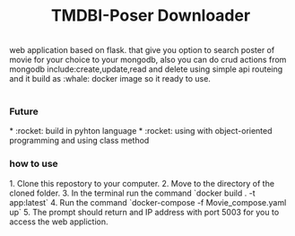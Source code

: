 <div align="center">  
<h1> TMDBI-Poser Downloader
</div>
  
<br>

<div>
 web application based on flask.
 that give you option to search poster of movie
 for your choice to your mongodb,
 also you can do crud actions from mongodb include:create,update,read and delete using simple api routeing
 and it build as :whale: docker image so it ready to use.
<div>
  
  <br>
  
 <h3>Future</h3> 
  * :rocket: build in pyhton language
  * :rocket: using with object-oriented programming and using class method
  
 <h3> how to use </h3>
  1. Clone this repostory to your computer.
  2. Move to the directory of the cloned folder.
  3. In the terminal run the command `docker build . -t app:latest`
  4. Run the command `docker-compose -f Movie_compose.yaml up`
  5. The prompt should return and IP address with port 5003 for you to access the web appliction.
